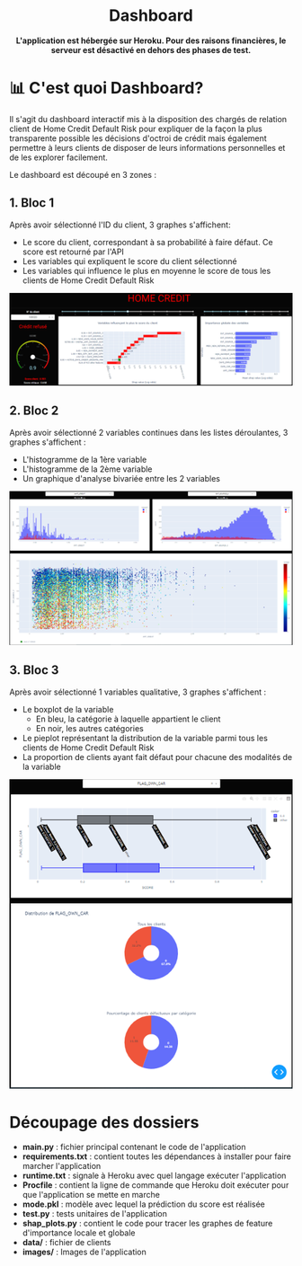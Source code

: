 <h1 align="center">Dashboard</h1>

<p align="center"><b>L'application est hébergée sur Heroku. Pour des raisons financières, le serveur est désactivé en dehors des phases de test.</b></p>

# :bar_chart: C'est quoi Dashboard?

Il s'agit du dashboard interactif mis à la disposition des chargés de relation client de Home Credit Default Risk pour expliquer de la façon la plus transparente possible les décisions d'octroi de crédit mais également permettre à leurs clients de disposer de leurs informations personnelles et de les explorer facilement.

Le dashboard est découpé en 3 zones :

## 1. Bloc 1
Après avoir sélectionné l'ID du client, 3 graphes s'affichent:
- Le score du client, correspondant à sa probabilité à faire défaut. Ce score est retourné par l'API
- Les variables qui expliquent le score du client sélectionné
- Les variables qui influence le plus en moyenne le score de tous les clients de Home Credit Default Risk

![Bloc 1](images/bloc1.PNG)

## 2. Bloc 2
Après avoir sélectionné 2 variables continues dans les listes déroulantes, 3 graphes s'affichent : 
- L'histogramme de la 1ère variable
- L'histogramme de la 2ème variable
- Un graphique d'analyse bivariée entre les 2 variables

![Bloc 2](images/bloc2.PNG)

## 3. Bloc 3
Après avoir sélectionné 1 variables qualitative, 3 graphes s'affichent :
- Le boxplot de la variable
    - En bleu, la catégorie à laquelle appartient le client
    - En noir, les autres catégories
- Le pieplot représentant la distribution de la variable parmi tous les clients de Home Credit Default Risk
- La proportion de clients ayant fait défaut pour chacune des modalités de la variable

![Bloc 3](images/bloc3.PNG)

# Découpage des dossiers

- **main.py** : fichier principal contenant le code de l'application
- **requirements.txt** : contient toutes les dépendances à installer pour faire marcher l'application
- **runtime.txt** : signale à Heroku avec quel langage exécuter l'application
- **Procfile** : contient la ligne de commande que Heroku doit exécuter pour que l'application se mette en marche
- **mode.pkl** : modèle avec lequel la prédiction du score est réalisée
- **test.py** :  tests unitaires de l'application
- **shap_plots.py** : contient le code pour tracer les graphes de feature d'importance locale et globale
- **data/** : fichier de clients
- **images/** : Images de l'application


